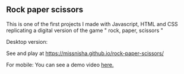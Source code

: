 ## Rock paper scissors

This is one of the first projects I made with Javascript, HTML and CSS replicating a digital version of the game " rock, paper, scissors "

Desktop version:

See and play at
https://missnisha.github.io/rock-paper-scissors/

For mobile:
You can see a demo video [here.](https://www.behance.net/gallery/97723705/Rock-Paper-Scissors-Javascript-HTML-CSS-game)

